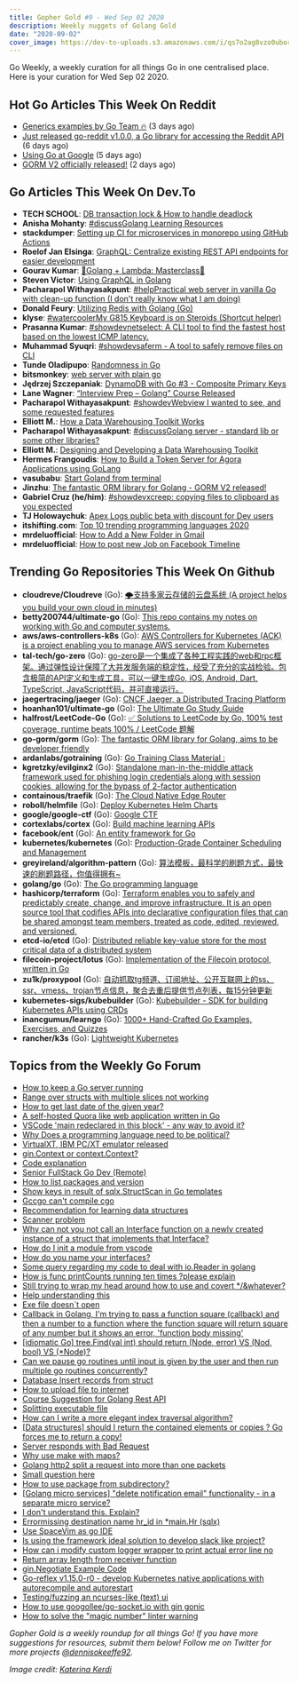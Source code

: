 ```yaml
---
title: Gopher Gold #9 - Wed Sep 02 2020
description: Weekly nuggets of Golang Gold
date: "2020-09-02"
cover_image: https://dev-to-uploads.s3.amazonaws.com/i/qs7o2ag8vzo0uborgc7v.png
---
```


Go Weekly, a weekly curation for all things Go in one centralised place. Here is your curation for Wed Sep 02 2020.

## Hot Go Articles This Week On Reddit

- [Generics examples by Go Team 🔥️](https://www.reddit.com/r/golang/comments/iiuhc1/generics_examples_by_go_team/) (3 days ago)
- [Just released go-reddit v1.0.0, a Go library for accessing the Reddit API](https://www.reddit.com/r/golang/comments/igwj4l/just_released_goreddit_v100_a_go_library_for/) (6 days ago)
- [Using Go at Google](https://www.reddit.com/r/golang/comments/ihppee/using_go_at_google/) (5 days ago)
- [GORM V2 officially released!](https://www.reddit.com/r/golang/comments/ijlhiw/gorm_v2_officially_released/) (2 days ago)

## Go Articles This Week On Dev.To

- **TECH SCHOOL**: [DB transaction lock & How to handle deadlock](https://dev.to/techschoolguru/db-transaction-lock-how-to-handle-deadlock-22o8)
- **Anisha Mohanty**: [#discussGolang Learning Resources](https://dev.to/anisha/golang-learning-resources-4b1l)
- **stackdumper**: [Setting up CI for microservices in monorepo using GitHub Actions](https://dev.to/stackdumper/setting-up-ci-for-microservices-in-monorepo-using-github-actions-5do2)
- **Roelof Jan Elsinga**: [GraphQL: Centralize existing REST API endpoints for easier development](https://dev.to/roelofjanelsinga/graphql-centralize-existing-rest-api-endpoints-for-easier-development-1k9k)
- **Gourav Kumar**: [🎉Golang + Lambda: Masterclass🎉](https://dev.to/gkumarau/golang-lambda-masterclass-29bk)
- **Steven Victor**: [Using GraphQL in Golang](https://dev.to/stevensunflash/using-graphql-in-golang-3gg0)
- **Pacharapol Withayasakpunt**: [#helpPractical web server in vanilla Go with clean-up function (I don't really know what I am doing)](https://dev.to/patarapolw/practical-web-server-in-vanilla-go-with-clean-up-function-i-don-t-really-know-what-i-am-doing-1nh5)
- **Donald Feury**: [Utilizing Redis with Golang (Go)](https://dev.to/dak425/utilizing-redis-with-golang-go-5a1h)
- **klyse**: [#watercoolerMy G815 Keyboard is on Steroids (Shortcut helper)](https://dev.to/klyse/my-g815-keyboard-is-on-steroids-31fl)
- **Prasanna Kumar**: [#showdevnetselect: A CLI tool to find the fastest host based on the lowest ICMP latency.](https://dev.to/pgollangi/netselect-a-cli-tool-to-find-the-fastest-host-based-on-the-lowest-icmp-latency-gep)
- **Muhammad Syuqri**: [#showdevsaferm - A tool to safely remove files on CLI](https://dev.to/dansyuqri/saferm-a-tool-to-safely-remove-files-on-cli-2nhl)
- **Tunde Oladipupo**: [Randomness in Go](https://dev.to/simplytunde/randomness-in-go-1ang)
- **bitsmonkey**: [web server with plain go](https://dev.to/bitsmonkey/web-server-with-plain-go-2cb7)
- **Jędrzej Szczepaniak**: [DynamoDB with Go #3 - Composite Primary Keys](https://dev.to/jbszczepaniak/dynamodb-with-go-3-composite-primary-keys-egc)
- **Lane Wagner**: [“Interview Prep – Golang” Course Released](https://dev.to/wagslane/interview-prep-golang-course-released-bi0)
- **Pacharapol Withayasakpunt**: [#showdevWebview I wanted to see, and some requested features](https://dev.to/patarapolw/webview-i-wanted-to-see-and-some-requested-features-2lai)
- **Elliott M.**: [How a Data Warehousing Toolkit Works](https://dev.to/llttm/how-a-data-warehousing-toolkit-works-4343)
- **Pacharapol Withayasakpunt**: [#discussGolang server - standard lib or some other libraries?](https://dev.to/patarapolw/golang-server-standard-lib-or-some-other-libraries-5260)
- **Elliott M.**: [Designing and Developing a Data Warehousing Toolkit](https://dev.to/llttm/designing-and-developing-a-data-warehousing-toolkit-1gg0)
- **Hermes Frangoudis**: [How to Build a Token Server for Agora Applications using GoLang](https://dev.to/hermes_f/how-to-build-a-token-server-for-agora-applications-using-golang-4db)
- **vasubabu**: [Start Goland from terminal](https://dev.to/jinagamvasubabu/start-goland-from-terminal-30p9)
- **Jinzhu**: [The fantastic ORM library for Golang - GORM V2 released!](https://dev.to/jinzhu/the-fantastic-orm-library-for-golang-gorm-v2-released-59le)
- **Gabriel Cruz (he/him)**: [#showdevxcreep: copying files to clipboard as you expected](https://dev.to/gmelodie/xcreep-copying-files-to-clipboard-as-you-expected-4i7a)
- **TJ Holowaychuk**: [Apex Logs public beta with discount for Dev users](https://dev.to/tjholowaychuk/apex-logs-public-beta-with-discount-for-dev-users-4o2j)
- **itshifting.com**: [Top 10 trending programming languages 2020](https://dev.to/itshifting/top-10-trending-programming-languages-2020-2db5)
- **mrdeluofficial**: [How to Add a New Folder in Gmail](https://dev.to/mrdeluofficial/how-to-add-a-new-folder-in-gmail-3f7m)
- **mrdeluofficial**: [How to post new Job on Facebook Timeline](https://dev.to/mrdeluofficial/how-to-post-new-job-on-facebook-timeline-hc1)

## Trending Go Repositories This Week On Github

- **cloudreve/Cloudreve** (Go): [🌩支持多家云存储的云盘系统 (A project helps you build your own cloud in minutes)](https://github.com/cloudreve/Cloudreve)
- **betty200744/ultimate-go** (Go): [This repo contains my notes on working with Go and computer systems.](https://github.com/betty200744/ultimate-go)
- **aws/aws-controllers-k8s** (Go): [AWS Controllers for Kubernetes (ACK) is a project enabling you to manage AWS services from Kubernetes](https://github.com/aws/aws-controllers-k8s)
- **tal-tech/go-zero** (Go): [go-zero是一个集成了各种工程实践的web和rpc框架。通过弹性设计保障了大并发服务端的稳定性，经受了充分的实战检验。包含极简的API定义和生成工具，可以一键生成Go, iOS, Android, Dart, TypeScript, JavaScript代码，并可直接运行。](https://github.com/tal-tech/go-zero)
- **jaegertracing/jaeger** (Go): [CNCF Jaeger, a Distributed Tracing Platform](https://github.com/jaegertracing/jaeger)
- **hoanhan101/ultimate-go** (Go): [The Ultimate Go Study Guide](https://github.com/hoanhan101/ultimate-go)
- **halfrost/LeetCode-Go** (Go): [✅ Solutions to LeetCode by Go, 100% test coverage, runtime beats 100% / LeetCode 题解](https://github.com/halfrost/LeetCode-Go)
- **go-gorm/gorm** (Go): [The fantastic ORM library for Golang, aims to be developer friendly](https://github.com/go-gorm/gorm)
- **ardanlabs/gotraining** (Go): [Go Training Class Material :](https://github.com/ardanlabs/gotraining)
- **kgretzky/evilginx2** (Go): [Standalone man-in-the-middle attack framework used for phishing login credentials along with session cookies, allowing for the bypass of 2-factor authentication](https://github.com/kgretzky/evilginx2)
- **containous/traefik** (Go): [The Cloud Native Edge Router](https://github.com/containous/traefik)
- **roboll/helmfile** (Go): [Deploy Kubernetes Helm Charts](https://github.com/roboll/helmfile)
- **google/google-ctf** (Go): [Google CTF](https://github.com/google/google-ctf)
- **cortexlabs/cortex** (Go): [Build machine learning APIs](https://github.com/cortexlabs/cortex)
- **facebook/ent** (Go): [An entity framework for Go](https://github.com/facebook/ent)
- **kubernetes/kubernetes** (Go): [Production-Grade Container Scheduling and Management](https://github.com/kubernetes/kubernetes)
- **greyireland/algorithm-pattern** (Go): [算法模板，最科学的刷题方式，最快速的刷题路径，你值得拥有~](https://github.com/greyireland/algorithm-pattern)
- **golang/go** (Go): [The Go programming language](https://github.com/golang/go)
- **hashicorp/terraform** (Go): [Terraform enables you to safely and predictably create, change, and improve infrastructure. It is an open source tool that codifies APIs into declarative configuration files that can be shared amongst team members, treated as code, edited, reviewed, and versioned.](https://github.com/hashicorp/terraform)
- **etcd-io/etcd** (Go): [Distributed reliable key-value store for the most critical data of a distributed system](https://github.com/etcd-io/etcd)
- **filecoin-project/lotus** (Go): [Implementation of the Filecoin protocol, written in Go](https://github.com/filecoin-project/lotus)
- **zu1k/proxypool** (Go): [自动抓取tg频道、订阅地址、公开互联网上的ss、ssr、vmess、trojan节点信息，聚合去重后提供节点列表，每15分钟更新](https://github.com/zu1k/proxypool)
- **kubernetes-sigs/kubebuilder** (Go): [Kubebuilder - SDK for building Kubernetes APIs using CRDs](https://github.com/kubernetes-sigs/kubebuilder)
- **inancgumus/learngo** (Go): [1000+ Hand-Crafted Go Examples, Exercises, and Quizzes](https://github.com/inancgumus/learngo)
- **rancher/k3s** (Go): [Lightweight Kubernetes](https://github.com/rancher/k3s)

## Topics from the Weekly Go Forum

- [How to keep a Go server running](https://forum.golangbridge.org/t/how-to-keep-a-go-server-running/20323)
- [Range over structs with multiple slices not working](https://forum.golangbridge.org/t/range-over-structs-with-multiple-slices-not-working/20403)
- [How to get last date of the given year?](https://forum.golangbridge.org/t/how-to-get-last-date-of-the-given-year/20352)
- [A self-hosted Quora like web application written in Go](https://forum.golangbridge.org/t/a-self-hosted-quora-like-web-application-written-in-go/20376)
- [VSCode 'main redeclared in this block' - any way to avoid it?](https://forum.golangbridge.org/t/vscode-main-redeclared-in-this-block-any-way-to-avoid-it/20303)
- [Why Does a programming language need to be political?](https://forum.golangbridge.org/t/why-does-a-programming-language-need-to-be-political/20339)
- [VirtualXT, IBM PC/XT emulator released](https://forum.golangbridge.org/t/virtualxt-ibm-pc-xt-emulator-released/20357)
- [gin.Context or context.Context?](https://forum.golangbridge.org/t/gin-context-or-context-context/20399)
- [Code explanation](https://forum.golangbridge.org/t/code-explanation/20334)
- [Senior FullStack Go Dev (Remote)](https://forum.golangbridge.org/t/senior-fullstack-go-dev-remote/20331)
- [How to list packages and version](https://forum.golangbridge.org/t/how-to-list-packages-and-version/20316)
- [Show keys in result of sqlx.StructScan in Go templates](https://forum.golangbridge.org/t/show-keys-in-result-of-sqlx-structscan-in-go-templates/20360)
- [Gccgo can't compile cgo](https://forum.golangbridge.org/t/gccgo-cant-compile-cgo/20313)
- [Recommendation for learning data structures](https://forum.golangbridge.org/t/recommendation-for-learning-data-structures/20337)
- [Scanner problem](https://forum.golangbridge.org/t/scanner-problem/20322)
- [Why can not you not call an Interface function on a newly created instance of a struct that implements that Interface?](https://forum.golangbridge.org/t/why-can-not-you-not-call-an-interface-function-on-a-newly-created-instance-of-a-struct-that-implements-that-interface/20338)
- [How do I init a module from vscode](https://forum.golangbridge.org/t/how-do-i-init-a-module-from-vscode/20317)
- [How do you name your interfaces?](https://forum.golangbridge.org/t/how-do-you-name-your-interfaces/20330)
- [Some query regarding my code to deal with io.Reader in golang](https://forum.golangbridge.org/t/some-query-regarding-my-code-to-deal-with-io-reader-in-golang/20361)
- [How is func printCounts running ten times ?please explain](https://forum.golangbridge.org/t/how-is-func-printcounts-running-ten-times-please-explain/20398)
- [Still trying to wrap my head around how to use and covert */&whatever?](https://forum.golangbridge.org/t/still-trying-to-wrap-my-head-around-how-to-use-and-covert-whatever/20368)
- [Help understanding this](https://forum.golangbridge.org/t/help-understanding-this/20389)
- [Exe file doesn´t open](https://forum.golangbridge.org/t/exe-file-doesn-t-open/20367)
- [Callback in Golang, I'm trying to pass a function square (callback) and then a number to a function where the function square will return square of any number but it shows an error, 'function body missing'](https://forum.golangbridge.org/t/callback-in-golang-im-trying-to-pass-a-function-square-callback-and-then-a-number-to-a-function-where-the-function-square-will-return-square-of-any-number-but-it-shows-an-error-function-body-missing/20395)
- [[idiomatic Go] tree.Find(val int) should return (Node, error) VS (Nod, bool) VS (*Node)?](https://forum.golangbridge.org/t/idiomatic-go-tree-find-val-int-should-return-node-error-vs-nod-bool-vs-node/20371)
- [Can we pause go routines until input is given by the user and then run multiple go routines concurrently?](https://forum.golangbridge.org/t/can-we-pause-go-routines-until-input-is-given-by-the-user-and-then-run-multiple-go-routines-concurrently/20390)
- [Database Insert records from struct](https://forum.golangbridge.org/t/database-insert-records-from-struct/20335)
- [How to upload file to internet](https://forum.golangbridge.org/t/how-to-upload-file-to-internet/20353)
- [Course Suggestion for Golang Rest API](https://forum.golangbridge.org/t/course-suggestion-for-golang-rest-api/20383)
- [Splitting executable file](https://forum.golangbridge.org/t/splitting-executable-file/20354)
- [How can I write a more elegant index traversal algorithm?](https://forum.golangbridge.org/t/how-can-i-write-a-more-elegant-index-traversal-algorithm/20397)
- [[Data structures] should I return the contained elements or copies ? Go forces me to return a copy!](https://forum.golangbridge.org/t/data-structures-should-i-return-the-contained-elements-or-copies-go-forces-me-to-return-a-copy/20379)
- [Server responds with Bad Request](https://forum.golangbridge.org/t/server-responds-with-bad-request/20411)
- [Why use make with maps?](https://forum.golangbridge.org/t/why-use-make-with-maps/20328)
- [Golang http2 split a request into more than one packets](https://forum.golangbridge.org/t/golang-http2-split-a-request-into-more-than-one-packets/20305)
- [Small question here](https://forum.golangbridge.org/t/small-question-here/20413)
- [How to use package from subdirectory?](https://forum.golangbridge.org/t/how-to-use-package-from-subdirectory/20374)
- [[Golang micro services] "delete notification email" functionality - in a separate micro service?](https://forum.golangbridge.org/t/golang-micro-services-delete-notification-email-functionality-in-a-separate-micro-service/20358)
- [I don't understand this. Explain?](https://forum.golangbridge.org/t/i-dont-understand-this-explain/20415)
- [Errormissing destination name hr_id in *main.Hr (sqlx)](https://forum.golangbridge.org/t/errormissing-destination-name-hr-id-in-main-hr-sqlx/20307)
- [Use SpaceVim as go IDE](https://forum.golangbridge.org/t/use-spacevim-as-go-ide/20345)
- [Is using the framework ideal solution to develop slack like project?](https://forum.golangbridge.org/t/is-using-the-framework-ideal-solution-to-develop-slack-like-project/20311)
- [How can i modify custom logger wrapper to print actual error line no](https://forum.golangbridge.org/t/how-can-i-modify-custom-logger-wrapper-to-print-actual-error-line-no/20363)
- [Return array length from receiver function](https://forum.golangbridge.org/t/return-array-length-from-receiver-function/20418)
- [gin.Negotiate Example Code](https://forum.golangbridge.org/t/gin-negotiate-example-code/20347)
- [Go-reflex v1.15.0-r0 - develop Kubernetes native applications with autorecompile and autorestart](https://forum.golangbridge.org/t/go-reflex-v1-15-0-r0-develop-kubernetes-native-applications-with-autorecompile-and-autorestart/20349)
- [Testing/fuzzing an ncurses-like (text) ui](https://forum.golangbridge.org/t/testing-fuzzing-an-ncurses-like-text-ui/20401)
- [How to use googollee/go-socket.io with gin gonic](https://forum.golangbridge.org/t/how-to-use-googollee-go-socket-io-with-gin-gonic/20417)
- [How to solve the "magic number" linter warning](https://forum.golangbridge.org/t/how-to-solve-the-magic-number-linter-warning/20421)

_Gopher Gold is a weekly roundup for all things Go! If you have more suggestions for resources, submit them below! Follow me on Twitter for more projects [@dennisokeeffe92](https://twitter.com/dennisokeeffe92)._

_Image credit: [Katerina Kerdi](https://unsplash.com/@katekerdi)_